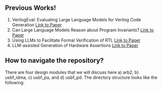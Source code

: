 ## Previous Works!

 1. VerilogEval: Evaluating Large Language Models for Verilog Code Generation [Link to Paper](https://arxiv.org/pdf/2309.07544.pdf)
 2. Can Large Language Models Reason about Program Invariants? [Link to Paper](https://openreview.net/pdf?id=mXv2aVqUGG)
 3. Using LLMs to Facilitate Formal Verification of RTL [Link to Paper](https://browse.arxiv.org/pdf/2309.09437.pdf)
 4. LLM-assisted Generation of Hardware Assertions [Link to Paper](https://arxiv.org/pdf/2306.14027.pdf)

## How to navigate the repository?
There are four design modules that we will discuss here a) arb2, b) usbf_idma, c) usbf_pa, and d) usbf_pd.
The directory structure looks like the following:

<!--stackedit_data:
eyJoaXN0b3J5IjpbNjMxOTUzMjI3LDE4NDU2MjI1NTRdfQ==
-->